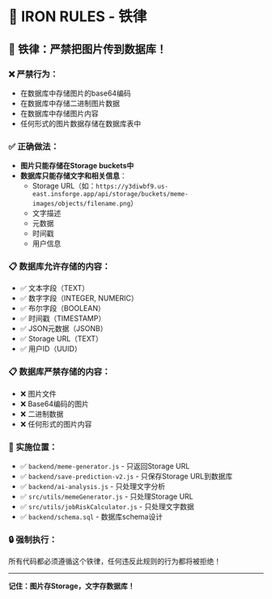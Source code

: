 # 🚨 IRON RULES - 铁律

## 🚨 铁律：严禁把图片传到数据库！

### ❌ 严禁行为：
- 在数据库中存储图片的base64编码
- 在数据库中存储二进制图片数据
- 在数据库中存储图片内容
- 任何形式的图片数据存储在数据库表中

### ✅ 正确做法：
- **图片只能存储在Storage buckets中**
- **数据库只能存储文字和相关信息**：
  - Storage URL（如：`https://y3diwbf9.us-east.insforge.app/api/storage/buckets/meme-images/objects/filename.png`）
  - 文字描述
  - 元数据
  - 时间戳
  - 用户信息

### 📋 数据库允许存储的内容：
- ✅ 文本字段（TEXT）
- ✅ 数字字段（INTEGER, NUMERIC）
- ✅ 布尔字段（BOOLEAN）
- ✅ 时间戳（TIMESTAMP）
- ✅ JSON元数据（JSONB）
- ✅ Storage URL（TEXT）
- ✅ 用户ID（UUID）

### 📋 数据库严禁存储的内容：
- ❌ 图片文件
- ❌ Base64编码的图片
- ❌ 二进制数据
- ❌ 任何形式的图片内容

### 🎯 实施位置：
- ✅ `backend/meme-generator.js` - 只返回Storage URL
- ✅ `backend/save-prediction-v2.js` - 只保存Storage URL到数据库
- ✅ `backend/ai-analysis.js` - 只处理文字分析
- ✅ `src/utils/memeGenerator.js` - 只处理Storage URL
- ✅ `src/utils/jobRiskCalculator.js` - 只处理文字数据
- ✅ `backend/schema.sql` - 数据库schema设计

### 🔒 强制执行：
所有代码都必须遵循这个铁律，任何违反此规则的行为都将被拒绝！

---

**记住：图片存Storage，文字存数据库！**


